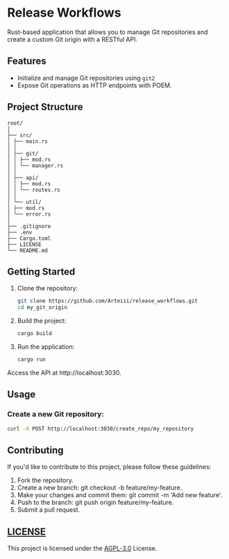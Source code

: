 # Release Workflows

Rust-based application that allows you to manage Git repositories and create a custom Git origin with
a RESTful API.

## Features

- Initialize and manage Git repositories using `git2`
- Expose Git operations as HTTP endpoints with POEM.

## Project Structure

```
root/
│
├── src/
│ ├── main.rs
│ │
│ ├── git/
│ │ ├── mod.rs
│ │ └── manager.rs
│ │
│ ├── api/
│ │ ├── mod.rs
│ │ └── routes.rs
│ │
│ └── util/
│ ├── mod.rs
│ └── error.rs
│
├── .gitignore
├── .env
├── Cargo.toml
├── LICENSE
└── README.md
```

## Getting Started

1. Clone the repository:

     ```bash
     git clone https://github.com/Arteiii/release_workflows.git
     cd my_git_origin
     ```

2. Build the project:

    ```bash
    cargo build
    ```

3. Run the application:

    ```bash
    cargo run
    ```

Access the API at http://localhost:3030.

## Usage

### Create a new Git repository:

```bash
curl -X POST http://localhost:3030/create_repo/my_repository
```

## Contributing

If you'd like to contribute to this project, please follow these guidelines:

1. Fork the repository.
2. Create a new branch: git checkout -b feature/my-feature.
3. Make your changes and commit them: git commit -m 'Add new feature'.
4. Push to the branch: git push origin feature/my-feature.
5. Submit a pull request.

## [LICENSE](LICENSE)

This project is licensed under the [AGPL-3.0](https://www.gnu.org/licenses/agpl-3.0.html) License.

